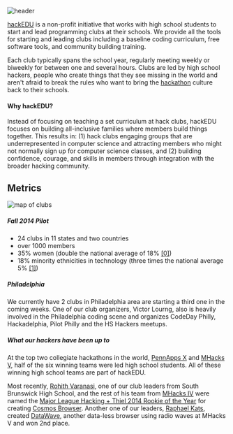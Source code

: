 ![header](https://i.imgur.com/oQgzta2.png)

[hackEDU](http://hackedu.us) is a non-profit initiative that works with high
school students to start and lead programming clubs at their schools. We
provide all the tools for starting and leading clubs including a baseline
coding curriculum, free software tools, and community building training.

Each club typically spans the school year, regularly meeting weekly or biweekly
for between one and several hours. Clubs are led by high school
hackers, people who create things that they see missing in the world and aren't 
afraid to break the rules who want to bring the 
[hackathon](https://sendgrid.com/blog/why-hackathon/)
culture back to their schools.

#### Why hackEDU?

Instead of focusing on teaching a set curriculum at hack clubs, hackEDU focuses
on building all-inclusive families where members build things together. This
results in: (1) hack clubs engaging groups that are underrepresented in computer
science and attracting members who might not normally sign up for computer
science classes, and (2) building confidence, courage, and skills in members
through integration with the broader hacking community.

## Metrics

![map of clubs](https://i.imgur.com/40aaZII.png)

##### Fall 2014 Pilot

- 24 clubs in 11 states and two countries
- over 1000 members 	
- 35% women (double the national average of 18% [[0]](http://media.collegeboard.com/digitalServices/pdf/research/2014/Program-Summary-Report-2014.xls)) 
- 18% minority ethnicities in technology (three times the national average 5% [[1]](http://www.usatoday.com/story/tech/2014/12/29/usa-today-analysis-finds-minorities-underrepresented-in-non-tech-tech-jobs/20868353/))

##### Philadelphia
We currently have 2 clubs in Philadelphia area are starting a third one in the coming weeks. One of our club organizers, Victor Lourng, also is heavily involved in the Philadelphia coding scene and organizes CodeDay Philly, Hackadelphia, Pilot Philly and the HS Hackers meetups.


##### What our hackers have been up to

At the top two collegiate hackathons in the world, [PennApps
X](http://2014f.pennapps.com/) and [MHacks
V](http://mhacksv.challengepost.com/), half of the six winning teams were led
high school students. All of these winning high school teams are part of
hackEDU.

Most recently, [Rohith Varanasi](http://rohithvaranasi.com/), one of our club
leaders from South Brunswick High School, and the rest of his team from [MHacks
IV](http://mhacks-iv.challengepost.com/) were named the [Major League Hacking +
Thiel 2014 Rookie of the
Year](http://news.mlh.io/cosmos-thiel-rookie-year-2014-mlh-fall-season-02-09-2015)
for creating [Cosmos
Browser](http://www.androidauthority.com/cosmos-browser-sms-data-connection-526654/).
Another one of our leaders, [Raphael Kats](http://raphaelrk.com/), created
[DataWave](http://challengepost.com/software/datawave), another data-less
browser using radio waves at MHacks V and won 2nd place.
